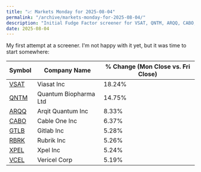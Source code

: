 ```yaml
---
title: "📈 Markets Monday for 2025-08-04"
permalink: "/archive/markets-monday-for-2025-08-04/"
description: "Initial Fudge Factor screener for VSAT, QNTM, ARQQ, CABO, GTLB, RBRK, XPEL, and VCEL."
date: 2025-08-04
---
```


My first attempt at a screener. I'm not happy with it yet, but it was time to start somewhere:

| Symbol | Company Name | % Change (Mon Close vs. Fri Close) |
|---|---|---|
| [VSAT](https://www.google.com/finance/quote/VSAT) | Viasat Inc | 18.24% |
| [QNTM](https://www.google.com/finance/quote/QNTM) | Quantum Biopharma Ltd | 14.75% |
| [ARQQ](https://www.google.com/finance/quote/ARQQ) | Arqit Quantum Inc | 8.33% |
| [CABO](https://www.google.com/finance/quote/CABO) | Cable One Inc | 6.37% |
| [GTLB](https://www.google.com/finance/quote/GTLB) | Gitlab Inc | 5.28% |
| [RBRK](https://www.google.com/finance/quote/RBRK) | Rubrik Inc | 5.26% |
| [XPEL](https://www.google.com/finance/quote/XPEL) | Xpel Inc | 5.24% |
| [VCEL](https://www.google.com/finance/quote/VCEL) | Vericel Corp | 5.19% |
